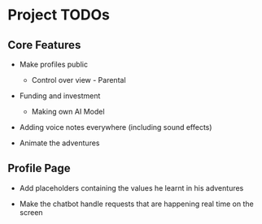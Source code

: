 # Project TODOs

## Core Features

- Make profiles public 
    - Control over view - Parental

- Funding and investment
    - Making own AI Model

- Adding voice notes everywhere (including sound effects)

- Animate the adventures

## Profile Page
- Add placeholders containing the values he learnt in his adventures

- Make the chatbot handle requests that are happening real time on the screen